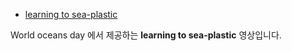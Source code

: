 - [learning to sea-plastic](https://unworldoceansday.org/learning-to-sea-plastic/)

World oceans day 에서 제공하는 **learning to sea-plastic** 영상입니다.
